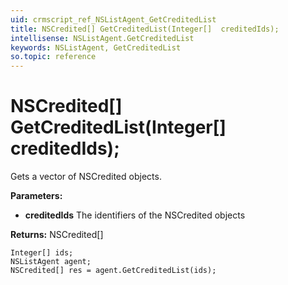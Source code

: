 ```yaml
---
uid: crmscript_ref_NSListAgent_GetCreditedList
title: NSCredited[] GetCreditedList(Integer[]  creditedIds);
intellisense: NSListAgent.GetCreditedList
keywords: NSListAgent, GetCreditedList
so.topic: reference
---
```


# NSCredited[] GetCreditedList(Integer[]  creditedIds);

Gets a vector of NSCredited objects.

**Parameters:**
 - **creditedIds** The identifiers of the NSCredited objects

**Returns:** NSCredited[]

```crmscript
Integer[] ids;
NSListAgent agent;
NSCredited[] res = agent.GetCreditedList(ids);
```

